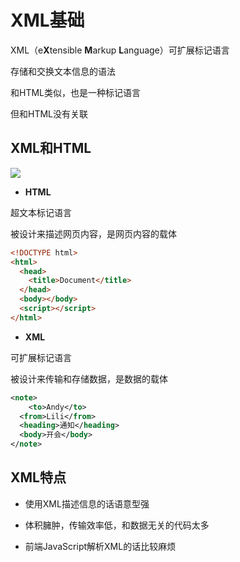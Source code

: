 # XML基础

XML（e**X**tensible **M**arkup **L**anguage）可扩展标记语言

存储和交换文本信息的语法



和HTML类似，也是一种标记语言

但和HTML没有关联





## XML和HTML

![](https://pbs.twimg.com/media/E3ipyNPUcAA3xdo?format=jpg&name=medium)

- **HTML**

超文本标记语言

被设计来描述网页内容，是网页内容的载体

```html
<!DOCTYPE html>
<html>
  <head>
    <title>Document</title>
  </head>
  <body></body>
  <script></script>
</html>
```

- **XML**

可扩展标记语言

被设计来传输和存储数据，是数据的载体

```xml
<note>
	<to>Andy</to>
  <from>Lili</from>
  <heading>通知</heading>
  <body>开会</body>
</note>
```





## XML特点

- 使用XML描述信息的话语意型强

- 体积臃肿，传输效率低，和数据无关的代码太多

- 前端JavaScript解析XML的话比较麻烦

